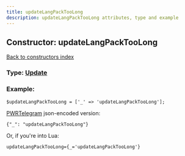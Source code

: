 ```yaml
---
title: updateLangPackTooLong
description: updateLangPackTooLong attributes, type and example
---
```

## Constructor: updateLangPackTooLong  
[Back to constructors index](index.md)






### Type: [Update](../types/Update.md)


### Example:

```
$updateLangPackTooLong = ['_' => 'updateLangPackTooLong'];
```  

[PWRTelegram](https://pwrtelegram.xyz) json-encoded version:

```
{"_": "updateLangPackTooLong"}
```


Or, if you're into Lua:  


```
updateLangPackTooLong={_='updateLangPackTooLong'}

```



